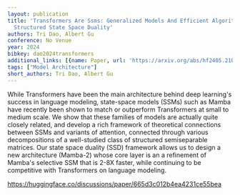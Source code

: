 ```yaml
---
layout: publication
title: 'Transformers Are Ssms: Generalized Models And Efficient Algorithms Through
  Structured State Space Duality'
authors: Tri Dao, Albert Gu
conference: No Venue
year: 2024
bibkey: dao2024transformers
additional_links: [{name: Paper, url: 'https://arxiv.org/abs/hf2405.21060'}]
tags: ["Model Architecture"]
short_authors: Tri Dao, Albert Gu
---
```

While Transformers have been the main architecture behind deep learning's success in language modeling, state-space models (SSMs) such as Mamba have recently been shown to match or outperform Transformers at small to medium scale. We show that these families of models are actually quite closely related, and develop a rich framework of theoretical connections between SSMs and variants of attention, connected through various decompositions of a well-studied class of structured semiseparable matrices. Our state space duality (SSD) framework allows us to design a new architecture (Mamba-2) whose core layer is an a refinement of Mamba's selective SSM that is 2-8X faster, while continuing to be competitive with Transformers on language modeling.

https://huggingface.co/discussions/paper/665d3c012b4ea4231ce55bea